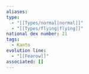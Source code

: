 ```yaml
---
aliases: 
type:
  - "[[Types/normal|normal]]"
  - "[[Types/flying|flying]]"
national dex number: 21
tags:
  - Kanto
evolution line:
  - "[[Fearow]]"
associated: []
---
```

